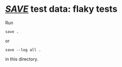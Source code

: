 # [_SAVE_](https://github.com/saveourtool/save-cli) test data: flaky tests

Run

```console
save .
```

or

```console
save --log all .
```

in this directory.
